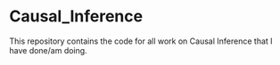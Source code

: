 # Causal_Inference

This repository contains the code for all work on Causal Inference that I have done/am doing.
